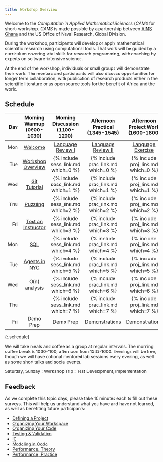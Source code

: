 ```yaml
---
title: Workshop Overview
---
```

Welcome to the *Computation in Applied Mathematical Sciences* (*CAMS* for short)
workshop. *CAMS* is made possible by a partnership between
[AIMS Ghana]({{site.aimsghurl}}) and the US Office of Naval Research, Global Division.

During the workshop, participants will develop or apply mathematical scientific
research using computational tools.  That work will be guided by a curriculum
covering vital skills for research programming, with coaching by experts on
software-intensive science.

At the end of the workshop, individuals or small groups will demonstrate their
work. The mentors and participants will also discuss opportunities for longer
term collaboration, with publication of research products either in the
scientific literature or as open source tools for the benefit of Africa and the
world.

## Schedule

| Day |      Morning Warmup (0900-1030)       |   Morning Discussion (1100-1200)   |  Afternoon Practical (1345-1545)   |   Afternoon Project Work (1600-1800)   |
|----:|:-------------------------------------:|:----------------------------------:|:----------------------------------:|:--------------------------------------:|
| Mon |      [Welcome](warmup/opening/)       |  [Language Review I](reviews/AM/)  | [Language Review II](reviews/PM/)  | [Language Exercise](reviews/exercise/) |
| Tue | [Workshop Overview](warmup/overview/) | {% include sess_link.md which=0 %} | {% include prac_link.md which=0 %} |   {% include proj_link.md which=0 %}   |
| Wed |      [Git Tutorial](warmup/git/)      | {% include sess_link.md which=1 %} | {% include prac_link.md which=1 %} |   {% include proj_link.md which=1 %}   |
| Thu |     [Puzzling](warmup/puzzling/)      | {% include sess_link.md which=2 %} | {% include prac_link.md which=2 %} |   {% include proj_link.md which=2 %}   |
| Fri |  [Test an Instructor](warmup/test/)   | {% include sess_link.md which=3 %} | {% include prac_link.md which=3 %} |   {% include proj_link.md which=3 %}   |
| Mon |          [SQL](warmup/sql/)           | {% include sess_link.md which=4 %} | {% include prac_link.md which=4 %} |   {% include proj_link.md which=4 %}   |
| Tue |     [Agents in NYC](warmup/abm/)      | {% include sess_link.md which=5 %} | {% include prac_link.md which=5 %} |   {% include proj_link.md which=5 %}   |
| Wed |             O(n) analysis             | {% include sess_link.md which=6 %} | {% include prac_link.md which=6 %} |   {% include proj_link.md which=6 %}   |
| Thu |                                       | {% include sess_link.md which=7 %} | {% include prac_link.md which=7 %} |   {% include proj_link.md which=7 %}   |
| Fri |               Demo Prep               |             Demo Prep              |           Demonstrations           |             Demonstrations             |
{:.schedule}

We will take meals and coffee as a group at regular intervals.  The morning coffee break is 1030-1100, afternoon from 1545-1600.  Evenings will be
free, though we will have optional mentored lab sessions every evening, as well
as some short talks and social events.

Saturday, Sunday
: Workshop Trip
: Test Development, Implementation

## Feedback

As we complete this topic days, please take 10 minutes each to fill out these surveys.  This will help us understand what you have and have not learned, as well as benefiting future participants:

 - [Defining a Project](http://goo.gl/forms/soGX6msoEn)
 - [Organizing Your Workspace](http://goo.gl/forms/l4wmH31gjp)
 - [Organizing Your Code](http://goo.gl/forms/HIXnY5pk3w)
 - [Testing & Validation](http://goo.gl/forms/aCjKVd0qFo)
 - [IO](http://goo.gl/forms/loh8cwbS1R)
 - [Modeling in Code](http://goo.gl/forms/dgWur0Zkyx)
 - [Performance, Theory](http://goo.gl/forms/85JZ7uvWI5)
 - [Performance, Practice](http://goo.gl/forms/7xybVljsRy)
